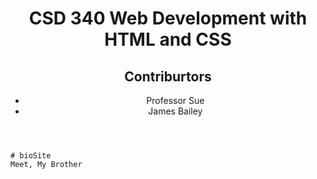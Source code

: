 <!DOCTYPE html>
<html lang="en">
    <body>
        <header> 
            <h1>CSD 340 Web Development with HTML and CSS</h1>
            <h2>Contriburtors</h2>
            <ul>
                <li>Professor Sue</li>
                <li>James Bailey</li>
            </ul>
        </header>
    </body>


    # bioSite
    Meet, My Brother
</html>